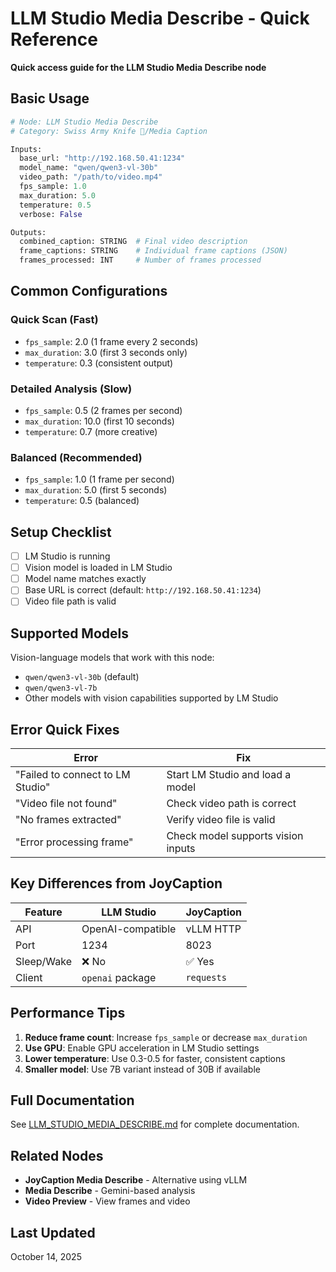 # LLM Studio Media Describe - Quick Reference

**Quick access guide for the LLM Studio Media Describe node**

## Basic Usage

```python
# Node: LLM Studio Media Describe
# Category: Swiss Army Knife 🔪/Media Caption

Inputs:
  base_url: "http://192.168.50.41:1234"
  model_name: "qwen/qwen3-vl-30b"
  video_path: "/path/to/video.mp4"
  fps_sample: 1.0
  max_duration: 5.0
  temperature: 0.5
  verbose: False

Outputs:
  combined_caption: STRING  # Final video description
  frame_captions: STRING    # Individual frame captions (JSON)
  frames_processed: INT     # Number of frames processed
```

## Common Configurations

### Quick Scan (Fast)

- `fps_sample`: 2.0 (1 frame every 2 seconds)
- `max_duration`: 3.0 (first 3 seconds only)
- `temperature`: 0.3 (consistent output)

### Detailed Analysis (Slow)

- `fps_sample`: 0.5 (2 frames per second)
- `max_duration`: 10.0 (first 10 seconds)
- `temperature`: 0.7 (more creative)

### Balanced (Recommended)

- `fps_sample`: 1.0 (1 frame per second)
- `max_duration`: 5.0 (first 5 seconds)
- `temperature`: 0.5 (balanced)

## Setup Checklist

- [ ] LM Studio is running
- [ ] Vision model is loaded in LM Studio
- [ ] Model name matches exactly
- [ ] Base URL is correct (default: `http://192.168.50.41:1234`)
- [ ] Video file path is valid

## Supported Models

Vision-language models that work with this node:

- `qwen/qwen3-vl-30b` (default)
- `qwen/qwen3-vl-7b`
- Other models with vision capabilities supported by LM Studio

## Error Quick Fixes

| Error                            | Fix                                |
| -------------------------------- | ---------------------------------- |
| "Failed to connect to LM Studio" | Start LM Studio and load a model   |
| "Video file not found"           | Check video path is correct        |
| "No frames extracted"            | Verify video file is valid         |
| "Error processing frame"         | Check model supports vision inputs |

## Key Differences from JoyCaption

| Feature    | LLM Studio        | JoyCaption |
| ---------- | ----------------- | ---------- |
| API        | OpenAI-compatible | vLLM HTTP  |
| Port       | 1234              | 8023       |
| Sleep/Wake | ❌ No             | ✅ Yes     |
| Client     | `openai` package  | `requests` |

## Performance Tips

1. **Reduce frame count**: Increase `fps_sample` or decrease `max_duration`
2. **Use GPU**: Enable GPU acceleration in LM Studio settings
3. **Lower temperature**: Use 0.3-0.5 for faster, consistent captions
4. **Smaller model**: Use 7B variant instead of 30B if available

## Full Documentation

See [LLM_STUDIO_MEDIA_DESCRIBE.md](./LLM_STUDIO_MEDIA_DESCRIBE.md) for complete documentation.

## Related Nodes

- **JoyCaption Media Describe** - Alternative using vLLM
- **Media Describe** - Gemini-based analysis
- **Video Preview** - View frames and video

## Last Updated

October 14, 2025
